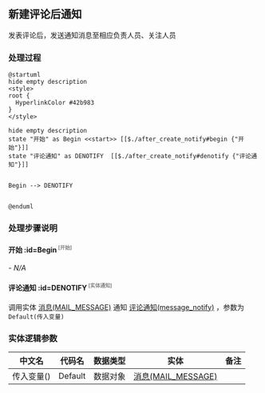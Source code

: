 ## 新建评论后通知 <!-- {docsify-ignore-all} -->

   发表评论后，发送通知消息至相应负责人员、关注人员

### 处理过程

```plantuml
@startuml
hide empty description
<style>
root {
  HyperlinkColor #42b983
}
</style>

hide empty description
state "开始" as Begin <<start>> [[$./after_create_notify#begin {"开始"}]]
state "评论通知" as DENOTIFY  [[$./after_create_notify#denotify {"评论通知"}]]


Begin --> DENOTIFY


@enduml
```


### 处理步骤说明

#### 开始 :id=Begin<sup class="footnote-symbol"> <font color=gray size=1>[开始]</font></sup>



*- N/A*
#### 评论通知 :id=DENOTIFY<sup class="footnote-symbol"> <font color=gray size=1>[实体通知]</font></sup>



调用实体 [消息(MAIL_MESSAGE)](module/mail/mail_message.md) 通知 [评论通知(message_notify)](module/mail/mail_message/notify/message_notify) ，参数为`Default(传入变量)`


### 实体逻辑参数

|    中文名   |    代码名    |  数据类型    |  实体   |备注 |
| --------| --------| -------- | -------- | --------   |
|传入变量(<i class="fa fa-check"/></i>)|Default|数据对象|[消息(MAIL_MESSAGE)](module/mail/mail_message.md)||

